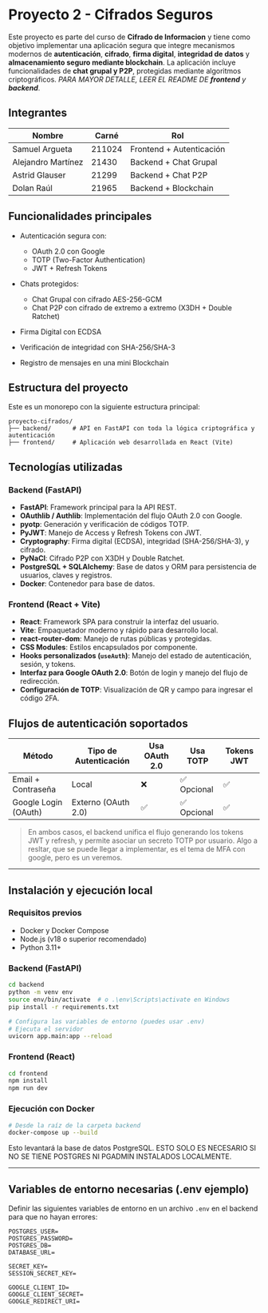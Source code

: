 # Proyecto 2 - Cifrados Seguros

Este proyecto es parte del curso de **Cifrado de Informacion** y tiene como objetivo implementar una aplicación segura que integre mecanismos modernos de **autenticación**, **cifrado**, **firma digital**, **integridad de datos** y **almacenamiento seguro mediante blockchain**. La aplicación incluye funcionalidades de **chat grupal y P2P**, protegidas mediante algoritmos criptográficos. *PARA MAYOR DETALLE, LEER EL README DE **frontend** y **backend***.

## Integrantes

| Nombre             | Carné  | Rol                      |
| ------------------ | ------ | ------------------------ |
| Samuel Argueta     | 211024 | Frontend + Autenticación |
| Alejandro Martínez | 21430  | Backend + Chat Grupal    |
| Astrid Glauser     | 21299  | Backend + Chat P2P       |
| Dolan Raúl         | 21965  | Backend + Blockchain     |

## Funcionalidades principales

* Autenticación segura con:
  * OAuth 2.0 con Google
  * TOTP (Two-Factor Authentication)
  * JWT + Refresh Tokens

* Chats protegidos:
  * Chat Grupal con cifrado AES-256-GCM
  * Chat P2P con cifrado de extremo a extremo (X3DH + Double Ratchet)

* Firma Digital con ECDSA
* Verificación de integridad con SHA-256/SHA-3
* Registro de mensajes en una mini Blockchain

## Estructura del proyecto

Este es un monorepo con la siguiente estructura principal:

```
proyecto-cifrados/
├── backend/      # API en FastAPI con toda la lógica criptográfica y autenticación
├── frontend/     # Aplicación web desarrollada en React (Vite)
```

## Tecnologías utilizadas

### Backend (FastAPI)

* **FastAPI**: Framework principal para la API REST.
* **OAuthlib / Authlib**: Implementación del flujo OAuth 2.0 con Google.
* **pyotp**: Generación y verificación de códigos TOTP.
* **PyJWT**: Manejo de Access y Refresh Tokens con JWT.
* **Cryptography**: Firma digital (ECDSA), integridad (SHA-256/SHA-3), y cifrado.
* **PyNaCl**: Cifrado P2P con X3DH y Double Ratchet.
* **PostgreSQL + SQLAlchemy**: Base de datos y ORM para persistencia de usuarios, claves y registros.
* **Docker**: Contenedor para base de datos.

### Frontend (React + Vite)

* **React**: Framework SPA para construir la interfaz del usuario.
* **Vite**: Empaquetador moderno y rápido para desarrollo local.
* **react-router-dom**: Manejo de rutas públicas y protegidas.
* **CSS Modules**: Estilos encapsulados por componente.
* **Hooks personalizados (`useAuth`)**: Manejo del estado de autenticación, sesión, y tokens.
* **Interfaz para Google OAuth 2.0**: Botón de login y manejo del flujo de redirección.
* **Configuración de TOTP**: Visualización de QR y campo para ingresar el código 2FA.

## Flujos de autenticación soportados

| Método               | Tipo de Autenticación | Usa OAuth 2.0 | Usa TOTP   | Tokens JWT |
| -------------------- | --------------------- | ------------- | ---------- | ---------- |
| Email + Contraseña   | Local                 | ❌             | ✅ Opcional | ✅          |
| Google Login (OAuth) | Externo (OAuth 2.0)   | ✅             | ✅ Opcional | ✅          |

> En ambos casos, el backend unifica el flujo generando los tokens JWT y refresh, y permite asociar un secreto TOTP por usuario.
Algo a resltar, que se puede llegar a implementar, es el tema de MFA con google, pero es un veremos.

---

## Instalación y ejecución local

### Requisitos previos

* Docker y Docker Compose
* Node.js (v18 o superior recomendado)
* Python 3.11+

### Backend (FastAPI)

```bash
cd backend
python -m venv env
source env/bin/activate  # o .\env\Scripts\activate en Windows
pip install -r requirements.txt

# Configura las variables de entorno (puedes usar .env)
# Ejecuta el servidor
uvicorn app.main:app --reload
```

### Frontend (React)

```bash
cd frontend
npm install
npm run dev
```

### Ejecución con Docker

```bash
# Desde la raíz de la carpeta backend
docker-compose up --build
```

Esto levantará la base de datos PostgreSQL. ESTO SOLO ES NECESARIO SI NO SE TIENE POSTGRES NI PGADMIN INSTALADOS LOCALMENTE.

---

## Variables de entorno necesarias (.env ejemplo)

Definir las siguientes variables de entorno en un archivo `.env` en el backend para que no hayan errores:

```
POSTGRES_USER=
POSTGRES_PASSWORD=
POSTGRES_DB=
DATABASE_URL=

SECRET_KEY=
SESSION_SECRET_KEY=

GOOGLE_CLIENT_ID=
GOOGLE_CLIENT_SECRET=
GOOGLE_REDIRECT_URI=
```

